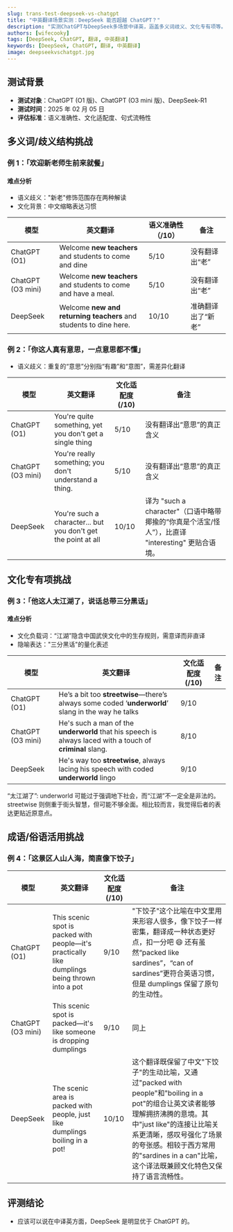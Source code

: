 ```yaml
---
slug: trans-test-deepseek-vs-chatgpt
title: "中英翻译场景实测：DeepSeek 能否超越 ChatGPT？"
description: "实测ChatGPT与DeepSeek多场景中译英，涵盖多义词歧义、文化专有项等。DeepSeek在准确度、文化适配、流畅性上均优于ChatGPT。"
authors: [wifecooky]
tags: [DeepSeek, ChatGPT, 翻译, 中英翻译]
keywords: [DeepSeek, ChatGPT, 翻译, 中英翻译]
image: deepseekvschatgpt.jpg
---
```


## 测试背景

- **测试对象**：ChatGPT (O1 版)、ChatGPT (O3 mini 版)、DeepSeek-R1
- **测试时间**：2025 年 02 月 05 日
- **评估标准**：语义准确性、文化适配度、句式流畅性

## 多义词/歧义结构挑战

### 例 1：「欢迎新老师生前来就餐」

#### 难点分析

- 语义歧义："新老"修饰范围存在两种解读
- 文化背景：中文缩略表达习惯

| 模型              | 英文翻译                                                          | 语义准确性（/10） | 备注               |
| ----------------- | ----------------------------------------------------------------- | ----------------- | ------------------ |
| ChatGPT (O1)      | Welcome **new teachers** and students to come and dine            | 5/10              | 没有翻译出“老”     |
| ChatGPT (O3 mini) | Welcome **new teachers** and students to come and have a meal.    | 5/10              | 没有翻译出“老”     |
| DeepSeek          | Welcome **new and returning teachers** and students to dine here. | 10/10             | 准确翻译出了“新老” |

### 例 2：「你这人真有意思，一点意思都不懂」

- 语义歧义：重复的“意思”分别指“有趣”和“意图”，需差异化翻译

| 模型              | 英文翻译                                                      | 文化适配度(/10) | 备注                                                                                              |
| ----------------- | ------------------------------------------------------------- | --------------- | ------------------------------------------------------------------------------------------------- |
| ChatGPT (O1)      | You're quite something, yet you don't get a single thing      | 5/10            | 没有翻译出“意思”的真正含义                                                                        |
| ChatGPT (O3 mini) | You're really something; you don't understand a thing.        | 5/10            | 没有翻译出“意思”的真正含义                                                                        |
| DeepSeek          | You're such a character... but you don't get the point at all | 10/10           | 译为 "such a character"（口语中略带揶揄的“你真是个活宝/怪人”），比直译 "interesting" 更贴合语境。 |

## 文化专有项挑战

### 例 3：「他这人太江湖了，说话总带三分黑话」

#### 难点分析

- 文化负载词：“江湖”隐含中国武侠文化中的生存规则，需意译而非直译
- 隐喻表达："三分黑话"的量化表述

| 模型              | 英文翻译                                                                                                  | 文化适配度(/10) | 备注 |
| ----------------- | --------------------------------------------------------------------------------------------------------- | --------------- | ---- |
| ChatGPT (O1)      | He’s a bit too **streetwise**—there’s always some coded ‘**underworld**’ slang in the way he talks        | 9/10            |      |
| ChatGPT (O3 mini) | He's such a man of the **underworld** that his speech is always laced with a touch of **criminal** slang. | 8/10            |      |
| DeepSeek          | He's way too **streetwise**, always lacing his speech with coded **underworld** lingo                     | 9/10            |      |

“太江湖了”: underworld 可能过于强调地下社会，而“江湖”不一定全是非法的。streetwise 则侧重于街头智慧，但可能不够全面。相比较而言，我觉得后者的表达更贴近原意点。

## 成语/俗语活用挑战

### 例 4：「这景区人山人海，简直像下饺子」

| 模型              | 英文翻译                                                                                       | 文化适配度(/10) | 备注                                                                                                                                                                                                                                                                               |
| ----------------- | ---------------------------------------------------------------------------------------------- | --------------- | ---------------------------------------------------------------------------------------------------------------------------------------------------------------------------------------------------------------------------------------------------------------------------------- |
| ChatGPT (O1)      | This scenic spot is packed with people—it's practically like dumplings being thrown into a pot | 9/10            | "下饺子"这个比喻在中文里用来形容人很多，像下饺子一样密集，翻译成一种状态更好点，扣一分吧 😄 还有虽然“packed like sardines”，“can of sardines”更符合英语习惯，但是 dumplings 保留了原句的生动性。                                                                                   |
| ChatGPT (O3 mini) | This scenic spot is packed—it's like someone is dropping dumplings                             | 9/10            | 同上                                                                                                                                                                                                                                                                               |
| DeepSeek          | The scenic area is packed with people, just like dumplings boiling in a pot!                   | 10/10           | 这个翻译既保留了中文"下饺子"的生动比喻，又通过"packed with people"和"boiling in a pot"的组合让英文读者能够理解拥挤沸腾的意境。其中"just like"的连接让比喻关系更清晰，感叹号强化了场景的夸张感。相较于西方常用的"sardines in a can"比喻，这个译法既兼顾文化特色又保持了语言流畅性。 |

## 评测结论

- 应该可以说在中译英方面，DeepSeek 是明显优于 ChatGPT 的。
